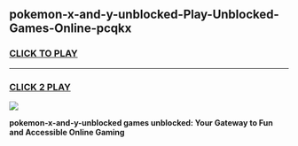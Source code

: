 
## pokemon-x-and-y-unblocked-Play-Unblocked-Games-Online-pcqkx
<h3>
<a href="https://premium76.site?title=pokemon-x-and-y-unblocked&ref=25A">CLICK TO PLAY</a></h3>
<hr>

<h3>
<a href="https://premium76.site?title=pokemon-x-and-y-unblocked&ref=25A">CLICK 2 PLAY</a>
  
</h3>

<a href="https://premium76.site?title=pokemon-x-and-y-unblocked&ref=25A"><img src="https://clearcache.store/games.png"></a>


**pokemon-x-and-y-unblocked games unblocked: Your Gateway to Fun and Accessible Online Gaming**
